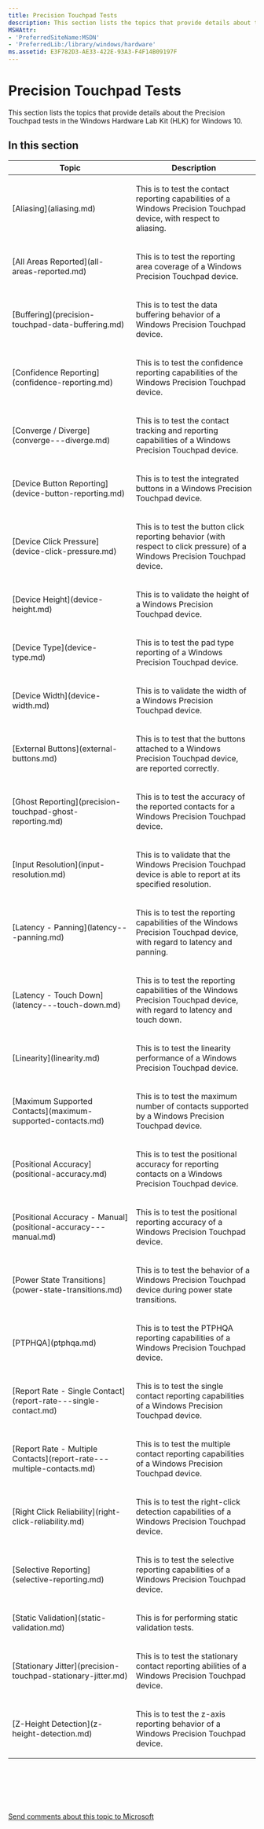 ```yaml
---
title: Precision Touchpad Tests
description: This section lists the topics that provide details about the Precision Touchpad tests in the Windows Hardware Lab Kit (HLK) for Windows 10.
MSHAttr:
- 'PreferredSiteName:MSDN'
- 'PreferredLib:/library/windows/hardware'
ms.assetid: E3F782D3-AE33-422E-93A3-F4F14B09197F
---
```


# Precision Touchpad Tests


This section lists the topics that provide details about the Precision Touchpad tests in the Windows Hardware Lab Kit (HLK) for Windows 10.

## In this section


<table>
<colgroup>
<col width="50%" />
<col width="50%" />
</colgroup>
<thead>
<tr class="header">
<th>Topic</th>
<th>Description</th>
</tr>
</thead>
<tbody>
<tr class="odd">
<td><p>[Aliasing](aliasing.md)</p></td>
<td><p>This is to test the contact reporting capabilities of a Windows Precision Touchpad device, with respect to aliasing.</p></td>
</tr>
<tr class="even">
<td><p>[All Areas Reported](all-areas-reported.md)</p></td>
<td><p>This is to test the reporting area coverage of a Windows Precision Touchpad device.</p></td>
</tr>
<tr class="odd">
<td><p>[Buffering](precision-touchpad-data-buffering.md)</p></td>
<td><p>This is to test the data buffering behavior of a Windows Precision Touchpad device.</p></td>
</tr>
<tr class="even">
<td><p>[Confidence Reporting](confidence-reporting.md)</p></td>
<td><p>This is to test the confidence reporting capabilities of the Windows Precision Touchpad device.</p></td>
</tr>
<tr class="odd">
<td><p>[Converge / Diverge](converge---diverge.md)</p></td>
<td><p>This is to test the contact tracking and reporting capabilities of a Windows Precision Touchpad device.</p></td>
</tr>
<tr class="even">
<td><p>[Device Button Reporting](device-button-reporting.md)</p></td>
<td><p>This is to test the integrated buttons in a Windows Precision Touchpad device.</p></td>
</tr>
<tr class="odd">
<td><p>[Device Click Pressure](device-click-pressure.md)</p></td>
<td><p>This is to test the button click reporting behavior (with respect to click pressure) of a Windows Precision Touchpad device.</p></td>
</tr>
<tr class="even">
<td><p>[Device Height](device-height.md)</p></td>
<td><p>This is to validate the height of a Windows Precision Touchpad device.</p></td>
</tr>
<tr class="odd">
<td><p>[Device Type](device-type.md)</p></td>
<td><p>This is to test the pad type reporting of a Windows Precision Touchpad device.</p></td>
</tr>
<tr class="even">
<td><p>[Device Width](device-width.md)</p></td>
<td><p>This is to validate the width of a Windows Precision Touchpad device.</p></td>
</tr>
<tr class="odd">
<td><p>[External Buttons](external-buttons.md)</p></td>
<td><p>This is to test that the buttons attached to a Windows Precision Touchpad device, are reported correctly.</p></td>
</tr>
<tr class="even">
<td><p>[Ghost Reporting](precision-touchpad-ghost-reporting.md)</p></td>
<td><p>This is to test the accuracy of the reported contacts for a Windows Precision Touchpad device.</p></td>
</tr>
<tr class="odd">
<td><p>[Input Resolution](input-resolution.md)</p></td>
<td><p>This is to validate that the Windows Precision Touchpad device is able to report at its specified resolution.</p></td>
</tr>
<tr class="even">
<td><p>[Latency - Panning](latency---panning.md)</p></td>
<td><p>This is to test the reporting capabilities of the Windows Precision Touchpad device, with regard to latency and panning.</p></td>
</tr>
<tr class="odd">
<td><p>[Latency - Touch Down](latency---touch-down.md)</p></td>
<td><p>This is to test the reporting capabilities of the Windows Precision Touchpad device, with regard to latency and touch down.</p></td>
</tr>
<tr class="even">
<td><p>[Linearity](linearity.md)</p></td>
<td><p>This is to test the linearity performance of a Windows Precision Touchpad device.</p></td>
</tr>
<tr class="odd">
<td><p>[Maximum Supported Contacts](maximum-supported-contacts.md)</p></td>
<td><p>This is to test the maximum number of contacts supported by a Windows Precision Touchpad device.</p></td>
</tr>
<tr class="even">
<td><p>[Positional Accuracy](positional-accuracy.md)</p></td>
<td><p>This is to test the positional accuracy for reporting contacts on a Windows Precision Touchpad device.</p></td>
</tr>
<tr class="odd">
<td><p>[Positional Accuracy - Manual](positional-accuracy---manual.md)</p></td>
<td><p>This is to test the positional reporting accuracy of a Windows Precision Touchpad device.</p></td>
</tr>
<tr class="even">
<td><p>[Power State Transitions](power-state-transitions.md)</p></td>
<td><p>This is to test the behavior of a Windows Precision Touchpad device during power state transitions.</p></td>
</tr>
<tr class="odd">
<td><p>[PTPHQA](ptphqa.md)</p></td>
<td><p>This is to test the PTPHQA reporting capabilities of a Windows Precision Touchpad device.</p></td>
</tr>
<tr class="even">
<td><p>[Report Rate - Single Contact](report-rate---single-contact.md)</p></td>
<td><p>This is to test the single contact reporting capabilities of a Windows Precision Touchpad device.</p></td>
</tr>
<tr class="odd">
<td><p>[Report Rate - Multiple Contacts](report-rate---multiple-contacts.md)</p></td>
<td><p>This is to test the multiple contact reporting capabilities of a Windows Precision Touchpad device.</p></td>
</tr>
<tr class="even">
<td><p>[Right Click Reliability](right-click-reliability.md)</p></td>
<td><p>This is to test the right-click detection capabilities of a Windows Precision Touchpad device.</p></td>
</tr>
<tr class="odd">
<td><p>[Selective Reporting](selective-reporting.md)</p></td>
<td><p>This is to test the selective reporting capabilities of a Windows Precision Touchpad device.</p></td>
</tr>
<tr class="even">
<td><p>[Static Validation](static-validation.md)</p></td>
<td><p>This is for performing static validation tests.</p></td>
</tr>
<tr class="odd">
<td><p>[Stationary Jitter](precision-touchpad-stationary-jitter.md)</p></td>
<td><p>This is to test the stationary contact reporting abilities of a Windows Precision Touchpad device.</p></td>
</tr>
<tr class="even">
<td><p>[Z-Height Detection](z-height-detection.md)</p></td>
<td><p>This is to test the z-axis reporting behavior of a Windows Precision Touchpad device.</p></td>
</tr>
</tbody>
</table>

 

 

 

[Send comments about this topic to Microsoft](mailto:wsddocfb@microsoft.com?subject=Documentation%20feedback%20%5Bp_WEG_Hardware\p_weg_hardware%5D:%20Precision%20Touchpad%20Tests%20%20RELEASE:%20%2811/28/2016%29&body=%0A%0APRIVACY%20STATEMENT%0A%0AWe%20use%20your%20feedback%20to%20improve%20the%20documentation.%20We%20don't%20use%20your%20email%20address%20for%20any%20other%20purpose,%20and%20we'll%20remove%20your%20email%20address%20from%20our%20system%20after%20the%20issue%20that%20you're%20reporting%20is%20fixed.%20While%20we're%20working%20to%20fix%20this%20issue,%20we%20might%20send%20you%20an%20email%20message%20to%20ask%20for%20more%20info.%20Later,%20we%20might%20also%20send%20you%20an%20email%20message%20to%20let%20you%20know%20that%20we've%20addressed%20your%20feedback.%0A%0AFor%20more%20info%20about%20Microsoft's%20privacy%20policy,%20see%20http://privacy.microsoft.com/default.aspx. "Send comments about this topic to Microsoft")




